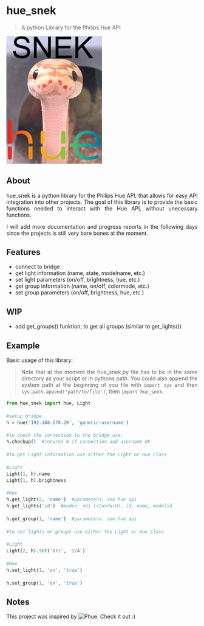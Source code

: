 # hue_snek
> A python Library for the Philips Hue API

<div size="100%">
    <img border="0" padding="4" src="https://github.com/channel-42/hue-snek/blob/master/.resources/snek.png" width="50%">
</div>

<div style="text-align: justify">

## About
hue_snek is a python library for the Philips Hue API, that allows for easy API integration into other projects. The goal of this library is to provide the basic functions needed to interact with the Hue API, without unecessary functions.  

I will add more documentation and progress reports in the following days since the projects is still very bare bones at the moment.

## Features

- connect to bridge
- get light information (name, state, modelname, etc.)
- set light parameters  (on/off, brightness, hue, etc.)
- get group information (name, on/off, colormode, etc.)
- set group parameters  (on/off, brightness, hue, etc.)

## WIP

- add get_groups() funktion, to get all groups (similar to get_lights())

## Example

Basic usage of this library:

> Note that at the moment the hue_snek.py file has to be in the same directory as your script or in pythons path. You could also append the system path at the beginning of you file with `import sys` and then `sys.path.append('path/to/file')`, then `import hue_snek`.

</div>

```python
from hue_snek import hue, Light

#setup bridge
h = hue('192.168.178.20', 'generic-username')

#to check the connection to the bridge use:
h.checkup()  #returns 0 if connection and username OK

#to get Light information use either the Light or Hue class

#Light
Light(1, h).name
Light(1, h).brightness

#Hue
h.get_light(2, 'name')  #parameters: see hue api
h.get_lights('id')  #modes: obj (standard), id, name, modelid

h.get_group(1, 'name')  #parameters: see hue api

#to set lights or groups use either the Light or Hue Class

#Light
Light(2, h).set('bri', '124')

#Hue
h.set_light(1, 'on', 'true')

h.set_group(1, 'on', 'true')

```
## Notes

This project was inspired by ![Phue](https://github.com/studioimaginaire/phue/). Check it out :)
